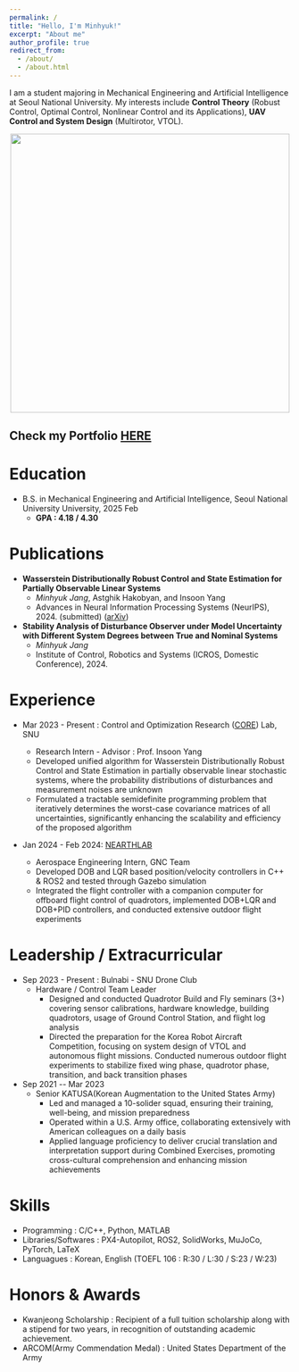 ```yaml
---
permalink: /
title: "Hello, I'm Minhyuk!"
excerpt: "About me"
author_profile: true
redirect_from: 
  - /about/
  - /about.html
---
```


I am a student majoring in Mechanical Engineering and Artificial Intelligence at Seoul National University. My interests include __Control Theory__ (Robust Control, Optimal Control, Nonlinear Control and its Applications), __UAV Control and System Design__ (Multirotor, VTOL).

<center>
  <img src='/images/portfolio_img/Foamboard_transition.gif' width='500'/>
</center>

## Check my Portfolio [HERE](https://jangminhyuk.github.io/portfolio/)

Education
======
* B.S. in Mechanical Engineering and Artificial Intelligence, Seoul National University University, 2025 Feb
  * __GPA : 4.18 / 4.30__

Publications
======
* **Wasserstein Distributionally Robust Control and State Estimation for Partially Observable Linear Systems** 
  * *Minhyuk Jang*, Astghik Hakobyan, and Insoon Yang
  * Advances in Neural Information Processing Systems (NeurIPS), 2024. (submitted) ([arXiv](https://arxiv.org/abs/2406.01723))
* **Stability Analysis of Disturbance Observer under Model Uncertainty with Different System Degrees between True and Nominal Systems**
  * *Minhyuk Jang*
  * Institute of Control, Robotics and Systems (ICROS, Domestic Conference), 2024.

Experience
======
* Mar 2023 - Present : Control and Optimization Research ([CORE](http://coregroup.snu.ac.kr/)) Lab, SNU
  * Research Intern - Advisor : Prof. Insoon Yang
  * Developed unified algorithm for Wasserstein Distributionally Robust Control and State Estimation in partially observable linear stochastic systems, where the probability distributions of disturbances and measurement noises are unknown
  * Formulated a tractable semidefinite programming problem that iteratively determines the worst-case covariance matrices of all uncertainties, significantly enhancing the scalability and efficiency of the proposed algorithm

* Jan 2024 - Feb 2024: [NEARTHLAB](https://www.nearthlab.com/)
  * Aerospace Engineering Intern, GNC Team
  * Developed DOB and LQR based position/velocity controllers in C++ & ROS2 and tested through Gazebo simulation
  * Integrated the flight controller with a companion computer for offboard flight control of quadrotors, implemented DOB+LQR and DOB+PID controllers, and conducted extensive outdoor flight experiments

Leadership / Extracurricular
======
* Sep 2023 - Present : Bulnabi - SNU Drone Club
  * Hardware / Control Team Leader
    * Designed and conducted Quadrotor Build and Fly seminars (3+) covering sensor calibrations, hardware knowledge, building quadrotors, usage of Ground Control Station, and flight log analysis
    * Directed the preparation for the Korea Robot Aircraft Competition, focusing on system design of VTOL and autonomous flight missions. Conducted numerous outdoor flight experiments to stabilize fixed wing phase, quadrotor phase, transition, and back transition phases
* Sep 2021 -- Mar 2023
  * Senior KATUSA(Korean Augmentation to the United States Army)
    * Led and managed a 10-solider squad, ensuring their training, well-being, and mission preparedness
    * Operated within a U.S. Army office, collaborating extensively with American colleagues on a daily basis
    * Applied language proficiency to deliver crucial translation and interpretation support during Combined Exercises, promoting cross-cultural comprehension and enhancing mission achievements
  
Skills
======
* Programming : C/C++, Python, MATLAB
* Libraries/Softwares : PX4-Autopilot, ROS2, SolidWorks, MuJoCo, PyTorch, LaTeX
* Languagues : Korean, English (TOEFL 106 : R:30 / L:30 / S:23 / W:23)


  
<!-- Talks
======
  <ul>{% for post in site.talks %}
    {% include archive-single-talk-cv.html %}
  {% endfor %}</ul> -->
  
<!-- Teaching
======
  <ul>{% for post in site.teaching %}
    {% include archive-single-cv.html %}
  {% endfor %}</ul> -->
  
Honors & Awards
======
* Kwanjeong Scholarship : Recipient of a full tuition scholarship along with a stipend for two years, in recognition of outstanding academic achievement.
* ARCOM(Army Commendation Medal) : United States Department of the Army

